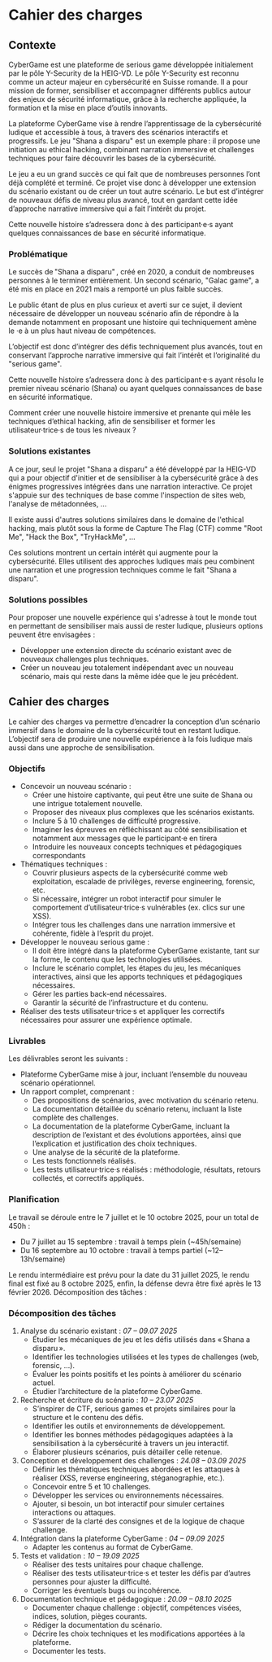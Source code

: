 # Cahier des charges

## Contexte

CyberGame est une plateforme de serious game développée initialement par le pôle Y-Security de la HEIG-VD.
Le pôle Y-Security est reconnu comme un acteur majeur en cybersécurité en Suisse romande. Il a pour mission de former, sensibiliser et accompagner différents publics autour des enjeux de sécurité informatique, grâce à la recherche appliquée, la formation et la mise en place d’outils innovants.

La plateforme CyberGame vise à rendre l’apprentissage de la cybersécurité ludique et accessible à tous, à travers des scénarios interactifs et progressifs.
Le jeu "Shana a disparu" est un exemple phare : il propose une initiation au ethical hacking, combinant narration immersive et challenges techniques pour faire découvrir les bases de la cybersécurité.

Le jeu a eu un grand succès ce qui fait que de nombreuses personnes l’ont déjà complété et terminé. Ce projet vise donc à développer une extension du scénario existant ou de créer un tout autre scénario. Le but est d’intégrer de nouveaux défis de niveau plus avancé, tout en gardant cette idée d’approche narrative immersive qui a fait l’intérêt du projet.

Cette nouvelle histoire s’adressera donc à des participant·e·s ayant quelques connaissances de base en sécurité informatique.

### Problématique

Le succès de "Shana a disparu" , créé en 2020, a conduit de nombreuses personnes à le terminer entièrement. Un second scénario, "Galac game", a été mis en place en 2021 mais a remporté un plus faible succès.

Le public étant de plus en plus curieux et averti sur ce sujet, il devient nécessaire de développer un nouveau scénario afin de répondre à la demande notamment en proposant une histoire qui techniquement amène le ·e à un plus haut niveau de compétences.

L’objectif est donc d’intégrer des défis techniquement plus avancés, tout en conservant l’approche narrative immersive qui fait l’intérêt et l’originalité du "serious game".

Cette nouvelle histoire s’adressera donc à des participant·e·s ayant résolu le premier niveau scénario (Shana) ou ayant quelques connaissances de base en sécurité informatique.

Comment créer une nouvelle histoire immersive et prenante qui mêle les techniques d’ethical hacking, afin de sensibiliser et former les utilisateur·trice·s de tous les niveaux ?

### Solutions existantes

A ce jour, seul le projet "Shana a disparu" a été développé par la HEIG-VD qui a pour objectif d'initier et de sensibiliser à la cybersécurité grâce à des énigmes progressives intégrées dans une narration interactive. Ce projet s'appuie sur des techniques de base comme l'inspection de sites web, l'analyse de métadonnées, ...

Il existe aussi d'autres solutions similaires dans le domaine de l'ethical hacking, mais plutôt sous la forme de Capture The Flag (CTF) comme "Root Me", "Hack the Box", "TryHackMe", ...

Ces solutions montrent un certain intérêt qui augmente pour la cybersécurité. Elles utilisent des approches ludiques mais peu combinent une narration et une progression techniques comme le fait "Shana a disparu".

### Solutions possibles

Pour proposer une nouvelle expérience qui s'adresse à tout le monde tout en permettant de sensibiliser mais aussi de rester ludique, plusieurs options peuvent être envisagées :

- Développer une extension directe du scénario existant avec de nouveaux challenges plus techniques.
- Créer un nouveau jeu totalement indépendant avec un nouveau scénario, mais qui reste dans la même idée que le jeu précédent.

## Cahier des charges

Le cahier des charges va permettre d’encadrer la conception d’un scénario immersif dans le domaine de la cybersécurité tout en restant ludique. L’objectif sera de produire une nouvelle expérience à la fois ludique mais aussi dans une approche de sensibilisation.

### Objectifs

- Concevoir un nouveau scénario :
  - Créer une histoire captivante, qui peut être une suite de Shana ou une intrigue totalement nouvelle.
  - Proposer des niveaux plus complexes que les scénarios existants.
  - Inclure 5 à 10 challenges de difficulté progressive.
  - Imaginer les épreuves en réfléchissant au côté sensibilisation et notamment aux messages que le participant·e en tirera
  - Introduire les nouveaux concepts techniques et pédagogiques correspondants
- Thématiques techniques :
  - Couvrir plusieurs aspects de la cybersécurité comme web exploitation, escalade de privilèges, reverse engineering, forensic, etc.
  - Si nécessaire, intégrer un robot interactif pour simuler le comportement d’utilisateur·trice·s vulnérables (ex. clics sur une XSS).
  - Intégrer tous les challenges dans une narration immersive et cohérente, fidèle à l’esprit du projet.
- Développer le nouveau serious game :
  - Il doit être intégré dans la plateforme CyberGame existante, tant sur la forme, le contenu que les technologies utilisées.
  - Inclure le scénario complet, les étapes du jeu, les mécaniques interactives, ainsi que les apports techniques et pédagogiques nécessaires.
  - Gérer les parties back-end nécessaires.
  - Garantir la sécurité de l’infrastructure et du contenu.
- Réaliser des tests utilisateur·trice·s et appliquer les correctifs nécessaires pour assurer une expérience optimale.

### Livrables

Les délivrables seront les suivants :

- Plateforme CyberGame mise à jour, incluant l’ensemble du nouveau scénario opérationnel.
- Un rapport complet, comprenant :
  - Des propositions de scénarios, avec motivation du scénario retenu.
  - La documentation détaillée du scénario retenu, incluant la liste complète des challenges.
  - La documentation de la plateforme CyberGame, incluant la description de l’existant et des évolutions apportées, ainsi que l’explication et justification des choix techniques.
  - Une analyse de la sécurité de la plateforme.
  - Les tests fonctionnels réalisés.
  - Les tests utilisateur·trice·s réalisés : méthodologie, résultats, retours collectés, et correctifs appliqués.

### Planification

Le travail se déroule entre le 7 juillet et le 10 octobre 2025, pour un total de 450h :

- Du 7 juillet au 15 septembre : travail à temps plein (~45h/semaine)
- Du 16 septembre au 10 octobre : travail à temps partiel (~12–13h/semaine)

Le rendu intermédiaire est prévu pour la date du 31 juillet 2025, le rendu final est fixé au 8 octobre 2025, enfin, la défense devra être fixé après le 13 février 2026.
Décomposition des tâches :

### Décomposition des tâches

1. Analyse du scénario existant : _07 – 09.07 2025_
    - Étudier les mécaniques de jeu et les défis utilisés dans « Shana a disparu ».
    - Identifier les technologies utilisées et les types de challenges (web, forensic, …).
    - Évaluer les points positifs et les points à améliorer du scénario actuel.
    - Étudier l’architecture de la plateforme CyberGame.
2. Recherche et écriture du scénario : _10 – 23.07 2025_
    - S’inspirer de CTF, serious games et projets similaires pour la structure et le contenu des défis.
    - Identifier les outils et environnements de développement.
    - Identifier les bonnes méthodes pédagogiques adaptées à la sensibilisation à la cybersécurité à travers un jeu interactif.
    - Élaborer plusieurs scénarios, puis détailler celle retenue.
3. Conception et développement des challenges : _24.08 – 03.09 2025_
    - Définir les thématiques techniques abordées et les attaques à réaliser (XSS, reverse engineering, stéganographie, etc.).
    - Concevoir entre 5 et 10 challenges.
    - Développer les services ou environnements nécessaires.
    - Ajouter, si besoin, un bot interactif pour simuler certaines interactions ou attaques.
    - S’assurer de la clarté des consignes et de la logique de chaque challenge.
4. Intégration dans la plateforme CyberGame : _04 – 09.09 2025_
    - Adapter les contenus au format de CyberGame.
5. Tests et validation : _10 – 19.09 2025_
    - Réaliser des tests unitaires pour chaque challenge.
    - Réaliser des tests utilisateur·trice·s et tester les défis par d’autres personnes pour ajuster la difficulté.
    - Corriger les éventuels bugs ou incohérence.
6. Documentation technique et pédagogique :  _20.09 – 08.10 2025_
    - Documenter chaque challenge : objectif, compétences visées, indices, solution, pièges courants.
    - Rédiger la documentation du scénario.
    - Décrire les choix techniques et les modifications apportées à la plateforme.
    - Documenter les tests.

